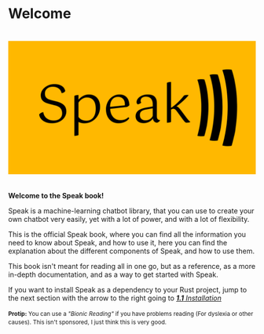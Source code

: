 # Welcome

<h1 align="center">

![Logo](./img/logo.svg)

</h1>

**Welcome to the Speak book!**

Speak is a machine-learning chatbot library, that you can use to create your own chatbot very easily, yet with a lot of power, and with a lot of flexibility.

This is the official Speak book, where you can find all the information you need to know about Speak, and how to use it, here you can find the explanation about the different components of Speak, and how to use them.

This book isn't meant for reading all in one go, but as a reference, as a more in-depth documentation, and as a way to get started with Speak.

If you want to install Speak as a dependency to your Rust project, jump to the next section with the arrow to the right going to *[**1.1** Installation][install]*

<small>

**Protip:** You can use a *"Bionic Reading"* if you have problems reading (For dyslexia or other causes). This isn't sponsored, I just think this is very good.</small>

[install]: installation.md